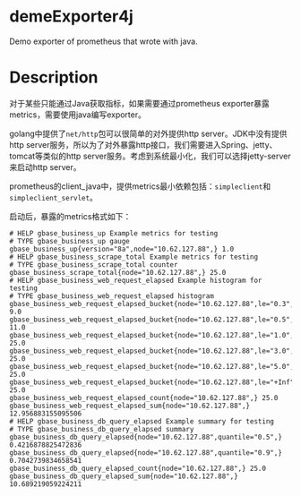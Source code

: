 # demeExporter4j
Demo exporter of prometheus that wrote with java.

# Description
对于某些只能通过Java获取指标，如果需要通过prometheus exporter暴露metrics，需要使用java编写exporter。

golang中提供了`net/http`包可以很简单的对外提供http server。JDK中没有提供http server服务，所以为了对外暴露http接口，我们需要进入Spring、jetty、tomcat等类似的http server服务。考虑到系统最小化，我们可以选择jetty-server来启动http server。

prometheus的client_java中，提供metrics最小依赖包括：`simpleclient`和`simpleclient_servlet`。

启动后，暴露的metrics格式如下：

```
# HELP gbase_business_up Example metrics for testing
# TYPE gbase_business_up gauge
gbase_business_up{version="8a",node="10.62.127.88",} 1.0
# HELP gbase_business_scrape_total Example metrics for testing
# TYPE gbase_business_scrape_total counter
gbase_business_scrape_total{node="10.62.127.88",} 25.0
# HELP gbase_business_web_request_elapsed Example histogram for testing
# TYPE gbase_business_web_request_elapsed histogram
gbase_business_web_request_elapsed_bucket{node="10.62.127.88",le="0.3",} 9.0
gbase_business_web_request_elapsed_bucket{node="10.62.127.88",le="0.5",} 11.0
gbase_business_web_request_elapsed_bucket{node="10.62.127.88",le="1.0",} 25.0
gbase_business_web_request_elapsed_bucket{node="10.62.127.88",le="3.0",} 25.0
gbase_business_web_request_elapsed_bucket{node="10.62.127.88",le="5.0",} 25.0
gbase_business_web_request_elapsed_bucket{node="10.62.127.88",le="+Inf",} 25.0
gbase_business_web_request_elapsed_count{node="10.62.127.88",} 25.0
gbase_business_web_request_elapsed_sum{node="10.62.127.88",} 12.956883155095506
# HELP gbase_business_db_query_elapsed Example summary for testing
# TYPE gbase_business_db_query_elapsed summary
gbase_business_db_query_elapsed{node="10.62.127.88",quantile="0.5",} 0.4216878825472836
gbase_business_db_query_elapsed{node="10.62.127.88",quantile="0.9",} 0.7042739834658541
gbase_business_db_query_elapsed_count{node="10.62.127.88",} 25.0
gbase_business_db_query_elapsed_sum{node="10.62.127.88",} 10.689219059224211
```
